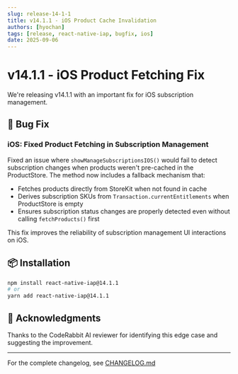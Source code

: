 ```yaml
---
slug: release-14-1-1
title: v14.1.1 - iOS Product Cache Invalidation
authors: [hyochan]
tags: [release, react-native-iap, bugfix, ios]
date: 2025-09-06
---
```


# v14.1.1 - iOS Product Fetching Fix

We're releasing v14.1.1 with an important fix for iOS subscription management.

## 🐛 Bug Fix

### iOS: Fixed Product Fetching in Subscription Management

Fixed an issue where `showManageSubscriptionsIOS()` would fail to detect subscription changes when products weren't pre-cached in the ProductStore. The method now includes a fallback mechanism that:

- Fetches products directly from StoreKit when not found in cache
- Derives subscription SKUs from `Transaction.currentEntitlements` when ProductStore is empty
- Ensures subscription status changes are properly detected even without calling `fetchProducts()` first

This fix improves the reliability of subscription management UI interactions on iOS.

## 📦 Installation

```bash
npm install react-native-iap@14.1.1
# or
yarn add react-native-iap@14.1.1
```

## 🙏 Acknowledgments

Thanks to the CodeRabbit AI reviewer for identifying this edge case and suggesting the improvement.

---

For the complete changelog, see [CHANGELOG.md](https://github.com/hyochan/react-native-iap/blob/main/CHANGELOG.md)
